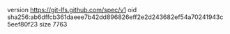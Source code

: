 version https://git-lfs.github.com/spec/v1
oid sha256:ab6dffcb361daeee7b42dd896826eff2e2d243682ef54a70241943c5eef80f23
size 7763
